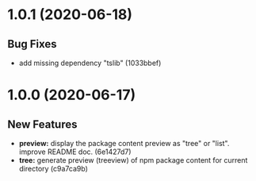 # 1.0.1 (2020-06-18)

## Bug Fixes

*  add missing dependency "tslib" (1033bbef)

# 1.0.0 (2020-06-17)

## New Features

* **preview:**  display the package content preview as "tree" or "list". improve README doc. (6e1427d7)
* **tree:**  generate preview (treeview) of npm package content for current directory (c9a7ca9b)
